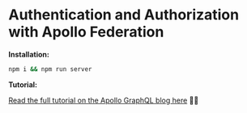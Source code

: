 # Authentication and Authorization with Apollo Federation

**Installation:**

```bash
npm i && npm run server
```

**Tutorial:**

[Read the full tutorial on the Apollo GraphQL blog here](https://www.apollographql.com/blog/setting-up-authentication-and-authorization-with-apollo-federation) 👩‍💻
